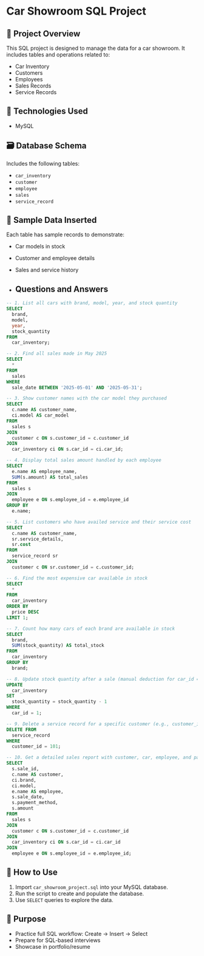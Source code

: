 # Car Showroom SQL Project

## 📌 Project Overview
This SQL project is designed to manage the data for a car showroom. It includes tables and operations related to:
- Car Inventory
- Customers
- Employees
- Sales Records
- Service Records

## 🧩 Technologies Used
- MySQL

## 🗃️ Database Schema
Includes the following tables:
- `car_inventory`
- `customer`
- `employee`
- `sales`
- `service_record`

## 📁 Sample Data Inserted
Each table has sample records to demonstrate:
- Car models in stock
- Customer and employee details
- Sales and service history

- ## Questions and Answers


```sql
-- 1. List all cars with brand, model, year, and stock quantity
SELECT
  brand,
  model,
  year,
  stock_quantity
FROM
  car_inventory;

-- 2. Find all sales made in May 2025
SELECT
  *
FROM
  sales
WHERE
  sale_date BETWEEN '2025-05-01' AND '2025-05-31';

-- 3. Show customer names with the car model they purchased
SELECT
  c.name AS customer_name,
  ci.model AS car_model
FROM
  sales s
JOIN
  customer c ON s.customer_id = c.customer_id
JOIN
  car_inventory ci ON s.car_id = ci.car_id;

-- 4. Display total sales amount handled by each employee
SELECT
  e.name AS employee_name,
  SUM(s.amount) AS total_sales
FROM
  sales s
JOIN
  employee e ON s.employee_id = e.employee_id
GROUP BY
  e.name;

-- 5. List customers who have availed service and their service cost
SELECT
  c.name AS customer_name,
  sr.service_details,
  sr.cost
FROM
  service_record sr
JOIN
  customer c ON sr.customer_id = c.customer_id;

-- 6. Find the most expensive car available in stock
SELECT
  *
FROM
  car_inventory
ORDER BY
  price DESC
LIMIT 1;

-- 7. Count how many cars of each brand are available in stock
SELECT
  brand,
  SUM(stock_quantity) AS total_stock
FROM
  car_inventory
GROUP BY
  brand;

-- 8. Update stock quantity after a sale (manual deduction for car_id = 1)
UPDATE
  car_inventory
SET
  stock_quantity = stock_quantity - 1
WHERE
  car_id = 1;

-- 9. Delete a service record for a specific customer (e.g., customer_id = 101)
DELETE FROM
  service_record
WHERE
  customer_id = 101;

-- 10. Get a detailed sales report with customer, car, employee, and payment details
SELECT
  s.sale_id,
  c.name AS customer,
  ci.brand,
  ci.model,
  e.name AS employee,
  s.sale_date,
  s.payment_method,
  s.amount
FROM
  sales s
JOIN
  customer c ON s.customer_id = c.customer_id
JOIN
  car_inventory ci ON s.car_id = ci.car_id
JOIN
  employee e ON s.employee_id = e.employee_id;
```

## 📂 How to Use
1. Import `car_showroom_project.sql` into your MySQL database.
2. Run the script to create and populate the database.
3. Use `SELECT` queries to explore the data.

## 🎯 Purpose
- Practice full SQL workflow: Create → Insert → Select
- Prepare for SQL-based interviews
- Showcase in portfolio/resume
